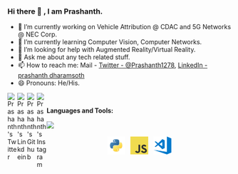 ### Hi there 👋 , I am Prashanth.

- 🔭 I’m currently working on Vehicle Attribution @ CDAC and 5G Networks @ NEC Corp.
- 🌱 I’m currently learning Computer Vision, Computer Networks.
- 🤔 I’m looking for help with Augmented Reality/Virtual Reality.
- 💬 Ask me about any tech related stuff.
- 📫 How to reach me: Mail - [Twitter - @Prashanth1278](https://twitter.com/Prashanth1278), [LinkedIn - prashanth dharamsoth](https://www.linkedin.com/in/prashanth-dharamsoth-ab01501aa/)
- 😄 Pronouns: He/His.


<a href="https://twitter.com/Prashanth1278">
  <img align="left" alt="Prashanth's Twitter" width="22px" src="https://cdn.jsdelivr.net/npm/simple-icons@v3/icons/twitter.svg" />
</a>
<a href="https://www.linkedin.com/in/prashanth-dharamsoth-ab01501aa/">
  <img align="left" alt="Prashanth's Linkdein" width="22px" src="https://cdn.jsdelivr.net/npm/simple-icons@v3/icons/linkedin.svg" />
</a>
<a href="https://github.com/prashanth233">
  <img align="left" alt="Prashanth's Github" width="22px" src="https://cdn.jsdelivr.net/npm/simple-icons@v3/icons/github.svg" />
</a>
<a href="https://www.instagram.com/dharamsothprashanth/">
  <img align="left" alt="Prashanth's Instagram" width="22px" src="https://cdn.jsdelivr.net/npm/simple-icons@v3/icons/instagram.svg" />
</a>
<br/>

**Languages and Tools:**  


<a href="https://github.com/prashanth233">
  <img align="center" src="https://github-readme-stats.vercel.app/api/top-langs/?username=prashanth233&theme=light&hide_langs_below=1" />
</a>


<p align="center">
<img src="https://raw.githubusercontent.com/github/explore/80688e429a7d4ef2fca1e82350fe8e3517d3494d/topics/python/python.png" alt="Python" height="40" style="vertical-align:top; margin:4px">
<img src="https://raw.githubusercontent.com/github/explore/80688e429a7d4ef2fca1e82350fe8e3517d3494d/topics/javascript/javascript.png" alt="Javascript" height="40" style="vertical-align:top; margin:4px">
<img src="https://raw.githubusercontent.com/github/explore/80688e429a7d4ef2fca1e82350fe8e3517d3494d/topics/visual-studio-code/visual-studio-code.png" alt="VS Code" height="40" style="vertical-align:top; margin:4px">
</p>
